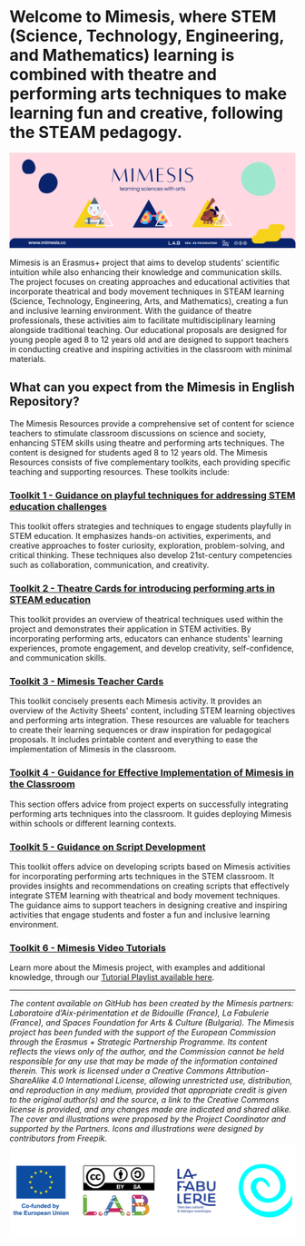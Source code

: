 # Welcome to Mimesis, where STEM (Science, Technology, Engineering, and Mathematics) learning is combined with theatre and performing arts techniques to make learning fun and creative, following the STEAM pedagogy.
![Learning Sciences with Arts](https://github.com/Mimesis-In-School/mimesis_in_english/blob/main/Learning_Sciences_with_Arts.png)

Mimesis is an Erasmus+ project that aims to develop students' scientific intuition while also enhancing their knowledge and communication skills. The project focuses on creating approaches and educational activities that incorporate theatrical and body movement techniques in STEAM learning (Science, Technology, Engineering, Arts, and Mathematics), creating a fun and inclusive learning environment. With the guidance of theatre professionals, these activities aim to facilitate multidisciplinary learning alongside traditional teaching. Our educational proposals are designed for young people aged 8 to 12 years old and are designed to support teachers in conducting creative and inspiring activities in the classroom with minimal materials.

## What can you expect from the Mimesis in English Repository?

The Mimesis Resources provide a comprehensive set of content for science teachers to stimulate classroom discussions on science and society, enhancing STEM skills using theatre and performing arts techniques. The content is designed for students aged 8 to 12 years old. The Mimesis Resources consists of five complementary toolkits, each providing specific teaching and supporting resources. These toolkits include:

### [Toolkit 1 - Guidance on playful techniques for addressing STEM education challenges](https://github.com/Mimesis-In-School/mimesis_in_english/tree/main/toolkit_1_playful_guidance)

This toolkit offers strategies and techniques to engage students playfully in STEM education. It emphasizes hands-on activities, experiments, and creative approaches to foster curiosity, exploration, problem-solving, and critical thinking. These techniques also develop 21st-century competencies such as collaboration, communication, and creativity.

### [Toolkit 2 - Theatre Cards for introducing performing arts in STEAM education](https://github.com/Mimesis-In-School/mimesis_in_english/tree/main/toolkit_2_theatre_guidance)

This toolkit provides an overview of theatrical techniques used within the project and demonstrates their application in STEM activities. By incorporating performing arts, educators can enhance students' learning experiences, promote engagement, and develop creativity, self-confidence, and communication skills.

### [Toolkit 3 - Mimesis Teacher Cards](https://github.com/Mimesis-In-School/mimesis_in_english/tree/main/toolkit_3_activities_teachers_cards)

This toolkit concisely presents each Mimesis activity. It provides an overview of the Activity Sheets' content, including STEM learning objectives and performing arts integration. These resources are valuable for teachers to create their learning sequences or draw inspiration for pedagogical proposals. It includes printable content and everything to ease the implementation of Mimesis in the classroom.

### [Toolkit 4 - Guidance for Effective Implementation of Mimesis in the Classroom](https://github.com/Mimesis-In-School/mimesis_in_english/tree/main/toolkit_4_faq_implementation)

This section offers advice from project experts on successfully integrating performing arts techniques into the classroom. It guides deploying Mimesis within schools or different learning contexts.

### [Toolkit 5 - Guidance on Script Development](https://github.com/Mimesis-In-School/mimesis_in_english/tree/main/toolkit_5_script_development)

This toolkit offers advice on developing scripts based on Mimesis activities for incorporating performing arts techniques in the STEM classroom. It provides insights and recommendations on creating scripts that effectively integrate STEM learning with theatrical and body movement techniques. The guidance aims to support teachers in designing creative and inspiring activities that engage students and foster a fun and inclusive learning environment.

### [Toolkit 6 - Mimesis Video Tutorials](https://youtube.com/playlist?list=PLkWoF9vy6_sxcXuJax9FDqWfQyYjTSLno&si=j_Uy0QcLAwdny7TY)

Learn more about the Mimesis project, with examples and additional knowledge, through our [Tutorial Playlist available here](https://youtube.com/playlist?list=PLkWoF9vy6_sxcXuJax9FDqWfQyYjTSLno&si=j_Uy0QcLAwdny7TY).

<hr>

*The content available on GitHub has been created by the Mimesis partners: Laboratoire d’Aix-périmentation et de Bidouille (France), La Fabulerie (France), and Spaces Foundation for Arts & Culture (Bulgaria). The Mimesis project has been funded with the support of the European Commission through the Erasmus + Strategic Partnership Programme. Its content reflects the views only of the author, and the Commission cannot be held responsible for any use that may be made of the information contained therein. This work is licensed under a Creative Commons Attribution-ShareAlike 4.0 International License, allowing unrestricted use, distribution, and reproduction in any medium, provided that appropriate credit is given to the original author(s) and the source, a link to the Creative Commons license is provided, and any changes made are indicated and shared alike. The cover and illustrations were proposed by the Project Coordinator and supported by the Partners. Icons and illustrations were designed by contributors from Freepik.*
![Mimesis Co-funding & Partners](https://github.com/Mimesis-In-School/mimesis_in_english/blob/main/Mimesis_Co_funding_and_partners.png)
